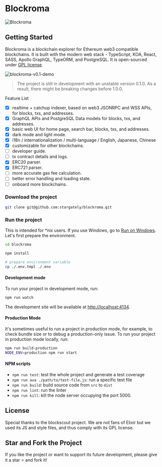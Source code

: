 # Blockroma


![Blockroma](https://tp-misc.b-cdn.net/blockroma-v0.1.png)

## Getting Started

Blockroma is a blockchain explorer for Ethereum web3 compatible blockchains. It is built with the modern web stack - TypeScript, KOA, React, SASS, Apollo GraphQL, TypeORM, and PostgreSQL. It is open-sourced under [GPL license](#license).

![blockroma-v0.1-demo](https://tp-misc.b-cdn.net/blockroma-v0.1-2.gif)

> The project is still in development with an unstable version 0.1.0. As a result, there might be breaking changes before 1.0.0.

Feature List

- [x] realtime + catchup indexer, based on web3 JSONRPC and WSS APIs, for blocks, txs, and addresses.
- [x] GraphQL APIs and PostgreSQL Data models for blocks, txs, and addresses.
- [x] basic web UI for home page, search bar, blocks, txs, and addresses.
- [x] dark mode and light mode.
- [x] i18n / internationalization / multi-language / English, Japanese, Chinese
- [x] customizable for other blockchains.
- [ ] developer guide.
- [ ] tx contract details and logs.
- [x] ERC20 parser.
- [x] ERC721 parser.
- [ ] more accurate gas fee calculation.
- [ ] better error handling and loading state.
- [ ] onboard more blockchains.

### Download the project

```bash
git clone git@github.com:stargately/blockroma.git
```

### Run the project

This is intended for \*nix users. If you use Windows, go to [Run on Windows](#run-on-windows). Let's first prepare the environment.

```bash
cd blockroma

npm install

# prepare environment variable
cp ./.env.tmpl ./.env
```

#### Development mode

To run your project in development mode, run:

```bash
npm run watch
```

The development site will be available at [http://localhost:4134](http://localhost:4134).

#### Production Mode

It's sometimes useful to run a project in production mode, for example, to check bundle size or to debug a production-only issue. To run your project in production mode locally, run:

```bash
npm run build-production
NODE_ENV=production npm run start
```

#### NPM scripts

- `npm run test`: test the whole project and generate a test coverage
- `npm run ava ./path/to/test-file.js`: run a specific test file
- `npm run build`: build source code from `src` to `dist`
- `npm run lint`: run the linter
- `npm run kill`: kill the node server occupying the port 5000.

## License

Special thanks to the blockscout project. We are not fans of Elixir but we used its JS and style files, and thus comply with its GPL license.

## Star and Fork the Project

If you like the project or want to support its future development, please give it a star ⭐️ and fork it!
